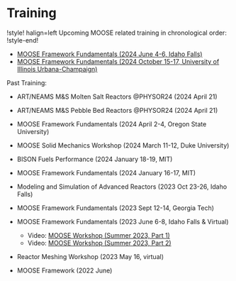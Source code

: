 # Training

!style! halign=left
Upcoming MOOSE related training in chronological order:
!style-end!

- [MOOSE Framework Fundamentals (2024 June 4-6, Idaho Falls)](more_detail/MOOSE_2024_06_04-06_IF.md)
- [MOOSE Framework Fundamentals (2024 October 15-17, University of Illinois Urbana-Champaign)](more_detail/MOOSE_2024_10_15-17_UIUC.md)

Past Training:

- ART/NEAMS M&S Molten Salt Reactors @PHYSOR24 (2024 April 21)

- ART/NEAMS M&S Pebble Bed Reactors @PHYSOR24 (2024 April 21)

- MOOSE Framework Fundamentals (2024 April 2-4, Oregon State University)

- MOOSE Solid Mechanics Workshop (2024 March 11-12, Duke University)

- BISON Fuels Performance (2024 January 18-19, MIT)

- MOOSE Framework Fundamentals (2024 January 16-17, MIT)

- Modeling and Simulation of Advanced Reactors (2023 Oct 23-26, Idaho Falls)

- MOOSE Framework Fundamentals (2023 Sept 12-14, Georgia Tech)

- MOOSE Framework Fundamentals (2023 June 6-8, Idaho Falls & Virtual)

  - Video: [MOOSE Workshop (Summer 2023, Part 1)](https://www.youtube.com/watch?v=QPuK6OdF2hM)
  - Video: [MOOSE Workshop (Summer 2023, Part 2)](https://www.youtube.com/watch?v=JwbtDXRYPYo)

- Reactor Meshing Workshop (2023 May 16, virtual)
- MOOSE Framework (2022 June)
